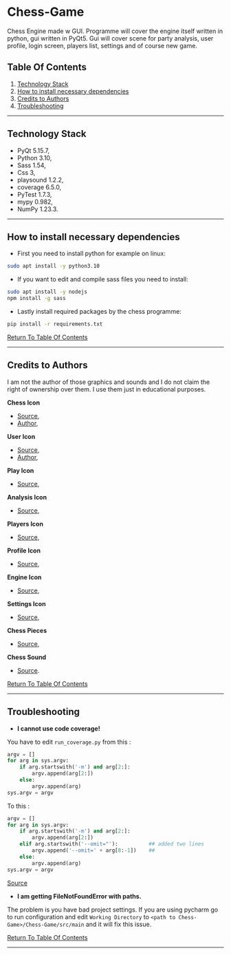 # Chess-Game

Chess Engine made w GUI. Programme will cover the engine itself written in python, gui written in PyQt5. Gui will cover
scene for party analysis, user profile, login screen, players list, settings and of course new game.

## Table Of Contents
1. [Technology Stack](#technology-stack)
2. [How to install necessary dependencies](#how-to-install-necessary-dependencies)
3. [Credits to Authors](#credits-to-authors)
4. [Troubleshooting](#troubleshooting)

***

## Technology Stack
* PyQt 5.15.7,
* Python 3.10,
* Sass 1.54,
* Css 3,
* playsound 1.2.2,
* coverage 6.5.0,
* PyTest 1.7.3,
* mypy 0.982,
* NumPy 1.23.3.

***

## How to install necessary dependencies

* First you need to install python for example on linux:
```bash
sudo apt install -y python3.10
```
* If you want to edit and compile sass files you need to install:
```bash
sudo apt install -y nodejs
npm install -g sass
```
* Lastly install required packages by the chess programme:
```bash
pip install -r requirements.txt
```
[Return To Table Of Contents](#table-of-contents)

***

## Credits to Authors
I am not the author of those graphics and sounds and I do not claim the right of ownership over them. I use them just in
educational purposes.

**Chess Icon**
* [Source](https://www.flaticon.com/free-icon/horse_3637390?term=chess&page=1&position=35&page=1&position=35&related_id=3637390&origin=tag),
* [Author](https://www.flaticon.com/authors/freepik),

**User Icon**
* [Source](https://www.flaticon.com/free-icon/programmer_560277),
* [Author](https://www.flaticon.com/authors/freepik),

**Play Icon**
* [Source](https://www.svgrepo.com/svg/169150/chess),

**Analysis Icon**
* [Source](https://www.svgrepo.com/svg/137390/analysis),

**Players Icon**
* [Source](https://www.svgrepo.com/svg/85514/people-hand-drawn-persons-group),

**Profile Icon**
* [Source](https://www.svgrepo.com/svg/315765/profile),

**Engine Icon**
* [Source](https://www.svgrepo.com/svg/3999/computer),

**Settings Icon**
* [Source](https://www.svgrepo.com/svg/13646/settings),

**Chess Pieces**
* [Source](https://commons.wikimedia.org/wiki/Category:SVG_chess_pieces),

**Chess Sound**
* [Source](https://github.com/lichess-org/lila/tree/38bfadac3e319516341771086e8edc594d4d4b07).

[Return To Table Of Contents](#table-of-contents)

***

## Troubleshooting
* **I cannot use code coverage!**

You have to edit `run_coverage.py` from this :
```python
argv = []
for arg in sys.argv:
    if arg.startswith('-m') and arg[2:]:
        argv.append(arg[2:])
    else:
        argv.append(arg)
sys.argv = argv
```

To this :
```python
argv = []
for arg in sys.argv:
    if arg.startswith('-m') and arg[2:]:
        argv.append(arg[2:])
    elif arg.startswith('--omit="'):          ## added two lines
        argv.append('--omit=' + arg[8:-1])    ##
    else:
        argv.append(arg)
sys.argv = argv
```
[Source](https://youtrack.jetbrains.com/issue/PY-48213)

* **I am getting FileNotFoundError with paths.** 

The problem is you have bad project settings. If you are using pycharm go to run configuration
and edit `Working Directory` to `<path to Chess-Game>/Chess-Game/src/main` and it will fix this issue.

[Return To Table Of Contents](#table-of-contents)

***
